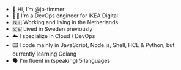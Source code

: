 - 👋 Hi, I’m @jp-timmer 
- 👨‍💻 I'm a DevOps engineer for IKEA Digital
- 🇳🇱 Working and living in the Netherlands
- 🇸🇪 Lived in Sweden previously
- ☁️ I specialize in Cloud / DevOps
- ⌨️ I code mainly in JavaScript, Node.js, Shell, HCL & Python, but currently learning Golang
- 🗣️ I'm fluent in (speaking) 5 languages
